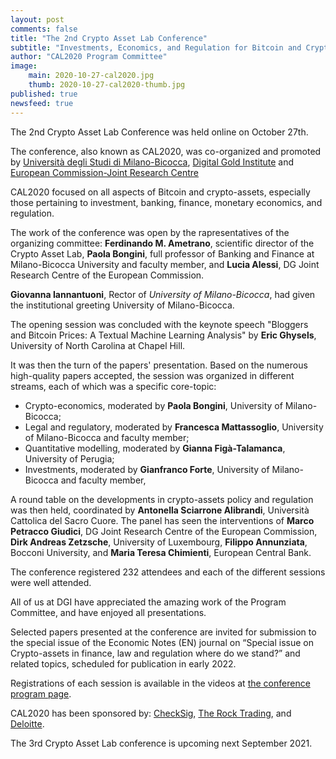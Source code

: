 ```yaml
---
layout: post
comments: false
title: "The 2nd Crypto Asset Lab Conference"
subtitle: "Investments, Economics, and Regulation for Bitcoin and Crypto Assets" 
author: "CAL2020 Program Committee"
image:
    main: 2020-10-27-cal2020.jpg
    thumb: 2020-10-27-cal2020-thumb.jpg
published: true
newsfeed: true
---
```


The 2nd Crypto Asset Lab Conference was held online on October 27th.

The conference, also known as CAL2020, was co-organized and promoted by [Università degli Studi di Milano-Bicocca](https://www.unimib.it/), [Digital Gold Institute](http://dgi.io/) and [European Commission-Joint Research Centre](https://ec.europa.eu/knowledge4policy/organisation/jrc-joint-research-centre_en)

CAL2020 focused on all aspects of Bitcoin and crypto-assets, especially those pertaining to investment, banking, finance, monetary economics, and regulation.

The work of the conference was open by the rapresentatives of the organizing committee: **Ferdinando M. Ametrano**, scientific director of the Crypto Asset Lab, **Paola Bongini**, full professor of Banking and Finance at Milano-Bicocca University and faculty member, and **Lucia Alessi**, DG Joint Research Centre of the European Commission.

**Giovanna Iannantuoni**, Rector of *University of Milano-Bicocca*,  had given the institutional greeting University of Milano-Bicocca.

The opening session was concluded with the keynote speech "Bloggers and Bitcoin Prices: A Textual Machine Learning Analysis" by **Eric Ghysels**, University of North Carolina at Chapel Hill.

It was then the turn of the papers' presentation. Based on the numerous high-quality papers accepted, the session was organized in different streams, each of which was a specific core-topic:

* Crypto-economics, moderated by  **Paola Bongini**, University of Milano-Bicocca;
* Legal and regulatory, moderated by **Francesca Mattassoglio**, University of Milano-Bicocca and faculty member;
* Quantitative modelling, moderated by **Gianna Figà-Talamanca**, University of Perugia;
* Investments, moderated by  **Gianfranco Forte**, University of Milano-Bicocca and faculty member,

A round table on the developments in crypto-assets policy and regulation was then held, coordinated by **Antonella Sciarrone Alibrandi**, Università Cattolica del Sacro Cuore. The panel has seen the interventions of **Marco Petracco Giudici**, DG Joint Research Centre of the European Commission, **Dirk Andreas Zetzsche**, University of Luxembourg, **Filippo Annunziata**, Bocconi University, and **Maria Teresa Chimienti**, European Central Bank.

The conference registered 232 attendees and each of the different sessions were well attended.

All of us at DGI have appreciated the amazing work of the Program Committee, and have enjoyed all presentations.

Selected papers presented at the conference are invited for submission to the special issue of the Economic Notes (EN) journal on “Special issue on Crypto-assets in finance, law and regulation where do we stand?” and related topics, scheduled for publication in early 2022.

Registrations of each session is available in the videos at [the conference program page](https://cryptoassetlab.diseade.unimib.it/cal2020/).

CAL2020 has been sponsored by: [CheckSig](https://checksig.com/), [The Rock Trading](https://www.therocktrading.com/en/), and [Deloitte](https://www.google.com/aclk?sa=l&ai=DChcSEwjn5-Oixd_uAhUEhdUKHfXDC8UYABAAGgJ3cw&ae=2&sig=AOD64_3YPD2ZKeVgsv8BKyY5kRWPGqdymg&q&adurl&ved=2ahUKEwjxp9mixd_uAhVHz4UKHRDlAt4Q0Qx6BAgKEAE).

The 3rd Crypto Asset Lab conference is upcoming next September 2021.

